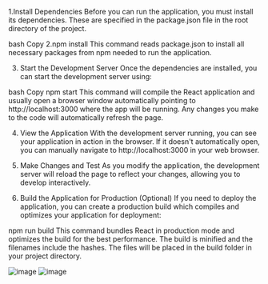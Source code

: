 1.Install Dependencies
Before you can run the application, you must install its dependencies. These are specified in the package.json file in the root directory of the project.

bash
Copy
2.npm install
This command reads package.json to install all necessary packages from npm needed to run the application.

3. Start the Development Server
Once the dependencies are installed, you can start the development server using:

bash
Copy
npm start
This command will compile the React application and usually open a browser window automatically pointing to http://localhost:3000 where the app will be running. Any changes you make to the code will automatically refresh the page.

4. View the Application
With the development server running, you can see your application in action in the browser. If it doesn't automatically open, you can manually navigate to http://localhost:3000 in your web browser.

5. Make Changes and Test
As you modify the application, the development server will reload the page to reflect your changes, allowing you to develop interactively.

6. Build the Application for Production (Optional)
If you need to deploy the application, you can create a production build which compiles and optimizes your application for deployment:

npm run build
This command bundles React in production mode and optimizes the build for the best performance. The build is minified and the filenames include the hashes. The files will be placed in the build folder in your project directory.

![image](https://github.com/user-attachments/assets/f6147583-3653-4942-ba8d-3879f35ee1f4)
![image](https://github.com/user-attachments/assets/0d4fa24f-34ce-41eb-a032-7ba48c73c05c)

